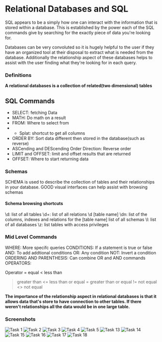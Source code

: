 # Relational Databases and SQL


SQL appears to be a simply how one can interact with the information that is stored within a database. This is established by the power each of the SQL commands give by searching for the exactly piece of data you're looking for.

Databases can be very convoluted so it is hugely helpful to the user if they have an organized tool at their disposal to extract what is needed from the database. Additionally the relationship aspect of these databases helps to assist with the user finding what they're looking for in each query.

### Definitions

**A relational databases is a collection of related(two dimensional) tables**

## SQL Commands

- SELECT: fetching Data
- MATH: Do math on a result
- FROM: Where to select from
- * Splat: shortcut to get all columns
- ORDER BY: Sort data different then stored in the database(such as reverse)
- ASCending and DEScending Order Direction: Reverse order
- LIMIT and OFFSET: limit and offset results that are returned
- OFFSET: Where to start returning data

### Schemas

SCHEMA is used to describe the collection of tables and their relationships in your database. GOOD visual interfaces can help assist with browsing schemas

#### Schema browsing shortcuts

\d: list of all tables
\d+: list of all relations 
\d [table name] \dn: list of the columns, indexes and relations for the [table name] list of all schemas 
\l: list of all databases
\z: list tables with access privileges

### Mid Level Commands

WHERE: More specifc queries
CONDITIONS: If a statement is true or false
AND: To add addtional conditions
OR: Any condition
NOT: Invert a condition
ORDERING AND PARENTHESIS: Can combine OR and AND commands
OPERATORS:

Operator
= equal
< less than
> greater than
<= less than or equal
>= greater than or equal
!= not equal
<> not equal

**The importance of the relationship aspect in relational databases is that it allows data that's store to have connection to other tables. If there weren't relationships all the data would be in one large table.**

### Screenshots 

![Task 1](/Users/malik/projects/courses/reading-notes/401-notes/Task-1.png)
![Task 2](/Users/malik/projects/courses/reading-notes/401-notes/Task-2.png)
![Task 3](/Users/malik/projects/courses/reading-notes/401-notes/Task-3.png)
![Task 4](/Users/malik/projects/courses/reading-notes/401-notes/Task-4.png)
![Task 5](/Users/malik/projects/courses/reading-notes/401-notes/Task-5.png)
![Task 13](/Users/malik/projects/courses/reading-notes/401-notes/Task-13.png)
![Task 14](/Users/malik/projects/courses/reading-notes/401-notes/Task-14.png)
![Task 15](/Users/malik/projects/courses/reading-notes/401-notes/Task-15.png)
![Task 16](/Users/malik/projects/courses/reading-notes/401-notes/Task-16.png)
![Task 17](/Users/malik/projects/courses/reading-notes/401-notes/Task-17.png)
![Task 18](/Users/malik/projects/courses/reading-notes/401-notes/Task-18.png)
